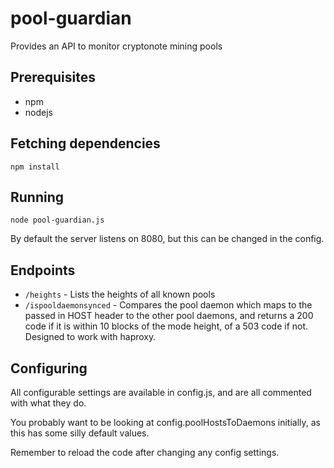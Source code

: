 # pool-guardian

Provides an API to monitor cryptonote mining pools

## Prerequisites

* npm
* nodejs

## Fetching dependencies

`npm install`

## Running

`node pool-guardian.js`

By default the server listens on 8080, but this can be changed in the config.

## Endpoints

* `/heights` - Lists the heights of all known pools
* `/ispooldaemonsynced` - Compares the pool daemon which maps to the passed in HOST header to the other pool daemons, and returns a 200 code if it is within 10 blocks of the mode height, of a 503 code if not. Designed to work with haproxy.

## Configuring

All configurable settings are available in config.js, and are all commented with what they do.

You probably want to be looking at config.poolHostsToDaemons initially, as this has some silly default values.

Remember to reload the code after changing any config settings.
